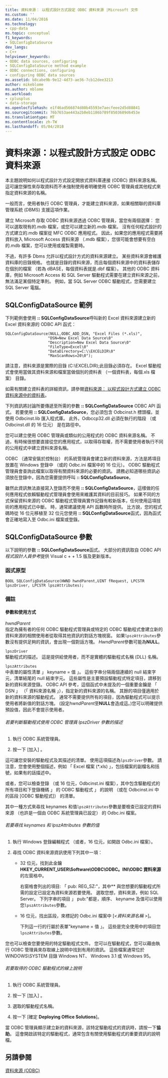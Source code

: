 ```yaml
---
title: 資料來源： 以程式設計方式設定 ODBC 資料來源 |Microsoft 文件
ms.custom: ''
ms.date: 11/04/2016
ms.technology:
- cpp-data
ms.topic: conceptual
f1_keywords:
- SQLConfigDataSource
dev_langs:
- C++
helpviewer_keywords:
- ODBC data sources, configuring
- SQLConfigDataSource method example
- ODBC connections, configuring
- configuring ODBC data sources
ms.assetid: b8cabe9b-9e12-4d73-ae36-7cb12dee3213
author: mikeblome
ms.author: mblome
ms.workload:
- cplusplus
- data-storage
ms.openlocfilehash: e1f46ad566874d80b45593e7aecfeee2d5d88841
ms.sourcegitcommit: 76b7653ae443a2b8eb1186b789f8503609d6453e
ms.translationtype: MT
ms.contentlocale: zh-TW
ms.lasthandoff: 05/04/2018
---
```

# <a name="data-source-programmatically-configuring-an-odbc-data-source"></a>資料來源：以程式設計方式設定 ODBC 資料來源
本主題說明如何以程式設計方式設定開放式資料庫連接 (ODBC) 資料來源名稱。 這可讓您彈性來存取資料而不未強制使用者明確使用 ODBC 管理員或其他程式來指定資料來源的名稱。  
  
 一般而言，使用者執行 ODBC 管理員，才能建立資料來源，如果相關聯的資料庫管理系統 (DBMS) 支援這項作業。  
  
 建立 Microsoft 存取 ODBC 資料來源透過 ODBC 管理員，當您有兩個選擇： 您可以選取現有的.mdb 檔案，或您可以建立新的.mdb 檔案。 沒有任何程式設計的方式建立的.mdb 檔案從 MFC ODBC 應用程式。 因此，如果您的應用程式需要將資料放入 Microsoft Access 資料來源 （.mdb 檔案），您很可能會想要有空白的.mdb 檔案，您可以使用或複製需要時。  
  
 不過，有許多 Dbms 允許以程式設計方式的資料來源建立。 某些資料來源會維護資料庫的目錄規格。 也就是目錄的資料來源，而且每個資料來源中的資料表儲存在個別的檔案 （若為 dBASE，每個資料表就是.dbf 檔案）。 其他的 ODBC 資料庫，例如 Microsoft Access 和 SQL Server 驅動程式需要在建立資料來源之前，無法滿足某個特定準則。 例如，當 SQL Server ODBC 驅動程式，您需要建立 SQL Server 電腦。  
  
##  <a name="_core_sqlconfigdatasource_example"></a> SQLConfigDataSource 範例  
 下列範例會使用 **:: SQLConfigDataSource**呼叫新的 Excel 資料來源建立新的 Excel 資料來源的 ODBC API 函式：  
  
```  
SQLConfigDataSource(NULL,ODBC_ADD_DSN, "Excel Files (*.xls)",   
                   "DSN=New Excel Data Source\0"   
                   "Description=New Excel Data Source\0"   
                   "FileType=Excel\0"   
                   "DataDirectory=C:\\EXCELDIR\0"   
                   "MaxScanRows=20\0");  
```  
  
 請注意，資料來源是實際的目錄 (C:\EXCELDIR);此目錄必須存在。 Excel 驅動程式會使用當做其資料來源和檔案當做個別的資料表 （一個資料表，每個.xls 檔案） 目錄。  
  
 如需有關建立資料表的詳細資訊，請參閱[資料來源： 以程式設計方式建立 ODBC 資料來源中的資料表](../../data/odbc/data-source-programmatically-creating-a-table-in-an-odbc-data-source.md)。  
  
 下列資訊將討論所要傳遞至所需的參數 **:: SQLConfigDataSource** ODBC API 函式。 若要使用 **:: SQLConfigDataSource**，您必須包含 Odbcinst.h 標頭檔，並使用 Odbcinst.lib 匯入程式庫。 此外，Odbccp32.dll 必須在執行的階段 （或 Odbcinst.dll 的 16 位元） 是在路徑中。  
  
 您可以建立使用 ODBC 管理員或類似的公用程式的 ODBC 資料來源名稱。 不過，有時候很想要直接從您的應用程式，以取得存取權，而不需要使用者執行不同的公用程式中建立資料來源名稱。  
  
 ODBC （通常安裝於控制台） 的系統管理員會建立新的資料來源，方法是將項目放置在 Windows 登錄中 （或的 Odbc.ini 檔案中的 16 位元）。 ODBC 驅動程式管理員會查詢此檔案以取得有關資料來源的必要的資訊。 請務必知道哪些資訊必須放在登錄中，因為您需要提供呼叫 **:: SQLConfigDataSource**。  
  
 雖然此資訊無法直接寫入登錄而不使用 **:: SQLConfigDataSource**，這樣做的任何應用程式依賴驅動程式管理員會使用來維護其資料的目前技巧。 如果不同的方式保留資料來源的 ODBC 驅動程式管理員實作記錄有較新版本，任何使用這項技術的應用程式已中斷。 時，通常建議使用 API 函數時所提供。 比方說，您的程式碼時從 16 位元移植至 32 位元您使用 **:: SQLConfigDataSource**函式，因為函式會正確地寫入至 Odbc.ini 檔案或登錄。  
  
##  <a name="_core_sqlconfigdatasource_parameters"></a> SQLConfigDataSource 參數  
 以下說明的參數 **:: SQLConfigDataSource**函式。 大部分的資訊取自 ODBC API*程式設計人員參考*提供 Visual c + + 1.5 版及更新版本。  
  
###  <a name="_core_function_prototype"></a> 函式原型  
  
```  
BOOL SQLConfigDataSource(HWND hwndParent,UINT fRequest, LPCSTR lpszDriver, LPCSTR lpszAttributes);  
```  
  
### <a name="remarks"></a>備註  
  
####  <a name="_core_parameters_and_usage"></a> 參數和使用方式  
 *hwndParent*  
 指定為擁有者的任何 ODBC 驅動程式管理員或特定的 ODBC 驅動程式會建立新的資料來源的相關使用者從取得其他資訊的對話方塊視窗。 如果`lpszAttributes`參數沒有提供足夠的資訊，會出現一個對話方塊。 *HwndParent*參數可能為**NULL**。  
  
 `lpszDriver`  
 驅動程式的描述。 這是提供給使用者，而不是實體的驅動程式名稱 (DLL) 名稱。  
  
 `lpszAttributes`  
 中表單的屬性清單 」 keyname = 值 」。 這些字串分隔兩個連續的 null 結束字元，清單結尾的 null 結束字元。 這些屬性是主要預設驅動程式特定項目，請移到新的資料來源登錄。 ODBC API 參考，這個函式中未提及的一個重要金鑰是 「 DSN 」 （「 資料來源名稱 」），指定新的資料來源的名稱。 其餘的項目僅適用於新的資料來源的驅動程式。 通常不需要提供所有的項目，因為驅動程式可以提示使用者將新值的對話方塊。 (設定*hwndParent*至**NULL**會造成這。)您可以明確提供預設值，因此不會提示使用者。  
  
###### <a name="to-determine-the-description-of-a-driver-for-the-lpszdriver-parameter-using-odbc-administrator"></a>若要判斷驅動程式使用 ODBC 管理員 lpszDriver 參數的描述  
  
1.  執行 ODBC 系統管理員。  
  
2.  按一下 [加入] 。  
  
 這可讓您安裝的驅動程式及其描述的清單。 使用這項描述為`lpszDriver`參數。 請注意，您會使用整個描述，例如 「 Excel 檔案 (*.xls) 」，包括檔案的副檔名和括號，如果有的話描述中。  
  
 或者，您可以檢查登錄 （或 16 位元，Odbcinst.ini 檔案），其中包含驅動程式的所有項目和下登錄機碼 」 的 ODBC 驅動程式 」 的說明 （或在 Odbcinst.ini 中的區段 [ODBC 驅動程式]） 的清單。  
  
 其中一種方式來尋找 keynames 和值`lpszAttributes`參數是要檢查已設定的資料來源 （也許是一個由 ODBC 系統管理員已設定） 的 Odbc.ini 檔案。  
  
###### <a name="to-find-keynames-and-values-for-the-lpszattributes-parameter"></a>若要尋找 keynames 和 lpszAttributes 參數的值  
  
1.  執行 Windows 登錄編輯程式 （或者，16 位元，如開啟 Odbc.ini 檔案）。  
  
2.  尋找 ODBC 資料來源資訊使用下列其中一項：  
  
    -   32 位元，找到此金鑰**HKEY_CURRENT_USER\Software\ODBC\ODBC。INI\ODBC 資料來源**的左窗格中。  
  
         右窗格會列出的項目: 「 pub: REG_SZ:*<data source name>*"，其中*<data source name>* 與您想要的驅動程式所需的設定已設定為資料來源若要使用。 選取您想，資料來源，例如 SQL Server。 下列字串的項目 」 pub:"都是，順序、 keyname 及值可以使用您`lpszAttributes`參數。  
  
    -   16 位元，找出區段，來標記的 Odbc.ini 檔案中 [*\<資料來源名稱 >*]。  
  
         下列這一行的行屬於表單"keyname = 值 」。 這些是完全使用中的項目您`lpszAttributes`參數。  
  
 您也可以檢查您要使用的特定驅動程式文件。 您可以在驅動程式，您可以藉由執行 ODBC 管理員來存取線上說明中找到有用的資訊。 這些檔案通常位於 WINDOWS\SYSTEM 目錄 Windows NT、 Windows 3.1 或 Windows 95。  
  
###### <a name="to-obtain-online-help-for-your-odbc-driver"></a>若要取得的 ODBC 驅動程式的線上說明  
  
1.  執行 ODBC 系統管理員。  
  
2.  按一下 [加入] 。  
  
3.  選取的驅動程式名稱。  
  
4.  按一下 [確定 **Deploying Office Solutions**]。  
  
 當 ODBC 管理員顯示建立新的資料來源，該特定驅動程式的資訊時，請按一下**協助**。 這會開啟該特定的驅動程式，通常包含有關使用驅動程式的重要資訊的說明檔。  
  
## <a name="see-also"></a>另請參閱  
 [資料來源 (ODBC)](../../data/odbc/data-source-odbc.md)